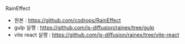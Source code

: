 RainEffect

- 원본 : https://github.com/codrops/RainEffect
- gulp 실행 : https://github.com/js-diffusion/rainex/tree/gulp
- vite react 실행 : https://github.com/js-diffusion/rainex/tree/vite-react